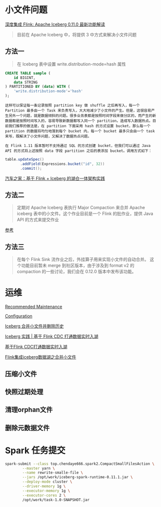 # 小文件问题
[深度集成 Flink: Apache Iceberg 0.11.0 最新功能解读](https://zhuanlan.zhihu.com/p/349420627)

> 目前在 Apache Iceberg 中，将提供 3 中方式来解决小文件问题

## 方法一

>  在 Iceberg 表中设置 write.distribution-mode=hash 属性

```sql
CREATE TABLE sample (
    id BIGINT,
    data STRING
) PARTITIONED BY (data) WITH (
    'write.distribution-mode'='hash'
);
```

```
这样可以保证每一条记录按照 partition key 做 shuffle 之后再写入，每一个 Partition 最多由一个 Task 来负责写入，大大地减少了小文件的产生。但是，这很容易产生另外一个问题，就是数据倾斜的问题。很多业务表都是按照时间字段来做分区的，而产生的新数据都是按照时间写入的，容易导致新数据都写入同一个 partition，造成写入数据热点。目前我们推荐的做法是，在 partition 下面采用 hash 的方式设置 bucket，那么每一个 partition 的数据将均匀地落到每个 bucket 内，每一个 bucket 最多只会由一个 task 来写，既解决了小文件问题，又解决了数据热点问题。

在 Flink 1.11 版本暂时不支持通过 SQL 的方式创建 bucket，但我们可以通过 Java API 的方式将上述按照 data 字段 partition 之后的表添加 bucket。调用方式如下：
```

```java
table.updateSpec()
       .addField(Expressions.bucket("id", 32))
       .commit();
```

[汽车之家：基于 Flink + Iceberg 的湖仓一体架构实践](https://zhuanlan.zhihu.com/p/379561951)

## 方法二

> 定期对 Apache Iceberg 表执行 Major Compaction 来合并 Apache iceberg 表中的小文件。这个作业目前是一个 Flink 的批作业，提供 Java API 的方式来提交作业

[参考](https://github.com/apache/iceberg/blob/master/site/docs/flink.md#rewrite-files-action)


## 方法三

> 在每个 Flink Sink 流作业之后，外挂算子用来实现小文件的自动合并。
> 这个功能目前暂未 merge 到社区版本，由于涉及到 format v2 的 compaction 的一些讨论，我们会在 0.12.0 版本中发布该功能。


# 运维

[Recommended Maintenance](https://iceberg.apache.org/maintenance/)

[Configuration](https://iceberg.apache.org/configuration/#configuration)

[Iceberg 合并小文件并删除历史](https://blog.csdn.net/M283592338/article/details/120769331)

[Iceberg 实践 | 基于 Flink CDC 打通数据实时入湖](https://jishuin.proginn.com/p/763bfbd5bdbe)

[基于Flink CDC打通数据实时入湖](https://www.163.com/dy/article/GC8GAT0A0511FQO9.html)


[Flink集成iceberg数据湖之合并小文件](https://blog.csdn.net/zhangjun5965/article/details/110090578)

## 压缩小文件

## 快照过期处理

## 清理orphan文件

## 删除元数据文件



# Spark 任务提交

```bash
spark-submit --class top.chendaye666.spark2.CompactSmallFilesAction \
        --master yarn \
        --name rewrite-smalle-file \
        --jars /opt/work/iceberg-spark-runtime-0.11.1.jar \
        --deploy-mode cluster \
        --driver-memory 1g \
        --executor-memory 1g \
        --executor-cores 2 \
        /opt/work/task-1.0-SNAPSHOT.jar
```